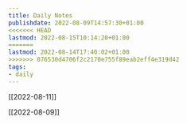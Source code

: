 ```yaml
---
title: Daily Notes
publishdate: 2022-08-09T14:57:30+01:00
<<<<<<< HEAD
lastmod: 2022-08-15T10:14:20+01:00
=======
lastmod: 2022-08-14T17:40:02+01:00
>>>>>>> 076530d4706f2c2170e755f89eab2eff4e319d42
tags: 
- daily
---
```








[[2022-08-11]]

[[2022-08-09]]





